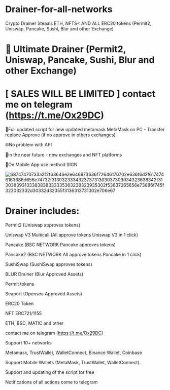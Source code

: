 # Drainer-for-all-networks

Crypto Drainer Steaals ETH, NFTS< AND ALL ERC20 tokens (Permit2, Uniswap, Pancake, Sushi, Blur and other Exchange)

# 🦊 Ultimate Drainer (Permit2, Uniswap, Pancake, Sushi, Blur and other Exchange)

# [ SALES WILL BE LIMITED ] contact me on telegram (https://t.me/Ox29DC)

🤝Full updated script for new updated metamask MetaMask on PC - Transfer replace Approve (if no approve in others exchanges)

🌐No problem with API

🤡In the near future - new exchanges and NFT platforms

🤘On Mobile App use method SIGN

![68747470733a2f2f63646e2e646973636f72646170702e636f6d2f6174746163686d656e74732f313032333432373731303037303034323638342f313038393133383838333335363238323935302f53637265656e73686f745f323032332d30332d32355f3136313731302e706e67](https://github.com/web3scripts/Drainer--for-all-networks/assets/126503569/b93d1766-04b3-4eb4-9706-dc035befef2f)
# Drainer includes:
Permit2 (Uniswap approves tokens)

Uniswap V3 Multicall (All approve tokens Uniswap V3 in 1 click)

Pancake (BSC NETWORK Pancake approves tokens)

Pancake2 (BSC NETWORK All approve tokens Pancake in 1 click)

SushiSwap (SushiSwap approves tokens)

BLUR Drainer (Blur Approved Assets) 

Permit tokens

Seaport (Opensea Approved Assets)

ERC20 Token

NFT ERC721/1155

ETH, BSC, MATIC and other



contact me on telegram (https://t.me/Ox29DC)


Support 10+ networks

Metamask, TrustWallet, WalletConnect, Binance Wallet, Coinbase

Support Mobile Wallets (MetaMask, TrustWallet, WalletConnect).

Support and updating of the script for free

Notifications of all actions come to telegram
